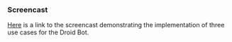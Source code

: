 
### Screencast

[Here](https://www.youtube.com/watch?v=7-i-796WB70&feature=youtu.be) is a link to the screencast demonstrating the implementation of three use cases for the Droid Bot.

